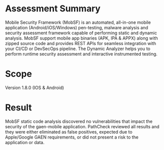 # Assessment Summary
Mobile Security Framework (MobSF) is an automated, all-in-one mobile application (Android/iOS/Windows) pen-testing, malware analysis and security assessment framework capable of performing static and dynamic analysis. MobSF support mobile app binaries (APK, IPA & APPX) along with zipped source code and provides REST APIs for seamless integration with your CI/CD or DevSecOps pipeline. The Dynamic Analyzer helps you to perform runtime security assessment and interactive instrumented testing.

# Scope
Version 1.8.0 (IOS & Android)

# Result
MobSF static code analysis discovered no vulnerabilities that impact the security of the gaen-mobile application. PathCheck reviewed all results and they were either eliminated as false positives, expected due to Apple/Google GAEN requirements, or did not present a risk to the application or data. 
